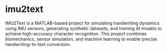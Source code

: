 # imu2text
IMU2Text is a MATLAB-based project for simulating handwriting dynamics using IMU sensors, generating synthetic datasets, and training AI models to achieve high-accuracy character recognition. This project combines biomechanics, sensor simulation, and machine learning to enable precise handwriting-to-text conversion.
